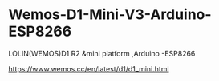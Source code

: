 # Wemos-D1-Mini-V3-Arduino-ESP8266
LOLIN(WEMOS)D1 R2 &amp;mini  platform ,Arduino -ESP8266

https://www.wemos.cc/en/latest/d1/d1_mini.html
